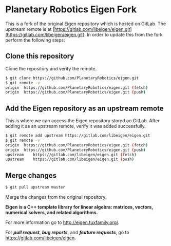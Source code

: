 # Planetary Robotics Eigen Fork
This is a fork of the original Eigen repository which is hosted on GitLab. The upstream remote is at [https://gitlab.com/libeigen/eigen.git](https://gitlab.com/libeigen/eigen.git). 
In order to update this from the fork perform the following steps: 
## Clone this repository 
Clone the repository and verify the remote. 
```bash
$ git clone https://github.com/PlanetaryRobotics/eigen.git
$ git remote -v
origin	https://github.com/PlanetaryRobotics/eigen.git (fetch)
origin	https://github.com/PlanetaryRobotics/eigen.git (push)
```
## Add the Eigen repository as an upstream remote
This is where we can access the Eigen repository stored on GitLab. After adding it as an upstream remote, verify it was added successfully. 
```bash
$ git remote add upstream https://gitlab.com/libeigen/eigen.git
$ git remote -v
origin	https://github.com/PlanetaryRobotics/eigen.git (fetch)
origin	https://github.com/PlanetaryRobotics/eigen.git (push)
upstream	https://gitlab.com/libeigen/eigen.git (fetch)
upstream	https://gitlab.com/libeigen/eigen.git (push)
```

## Merge changes
```bash
$ git pull upstream master
```
Merge the changes from the original repository. 



**Eigen is a C++ template library for linear algebra: matrices, vectors, numerical solvers, and related algorithms.**

For more information go to http://eigen.tuxfamily.org/.

For ***pull request***, ***bug reports***, and ***feature requests***, go to https://gitlab.com/libeigen/eigen.
